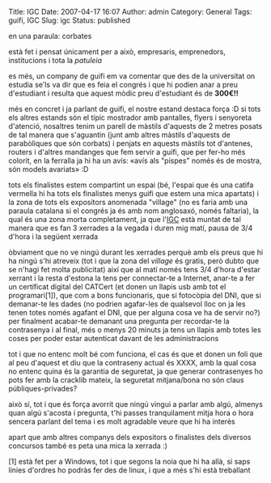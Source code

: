 Title: IGC
Date: 2007-04-17 16:07
Author: admin
Category: General
Tags: guifi, IGC
Slug: igc
Status: published

en una paraula: corbates

està fet i pensat únicament per a això, empresaris, emprenedors, institucions i tota la *patuleia*

es més, un company de guifi em va comentar que des de la universitat on estudia se'ls va dir que es feia el congrés i que hi podien anar a preu d'estudiant i resulta que aquest mòdic preu d'estudiant és de **300€!!**

més en concret i ja parlant de guifi, el nostre estand destaca força :D si tots els altres estands són el típic mostrador amb pantalles, flyers i senyoreta d'atenció, nosaltres tenim un parell de màstils d'aquests de 2 metres posats de tal manera que s'aguantin (junt amb altres màstils d'aquests de parabòliques que són corbats) i penjats en aquests màstils tot d'antenes, routers i d'altres mandanges que fem servir a guifi, que per fer-ho més colorit, en la ferralla ja hi ha un avís: «avís als "pispes" només és de mostra, són models avariats» :D

tots els finalistes estem compartint un espai (bé, l'espai que és una catifa vermella hi ha tots els finalistes menys guifi que estem una mica apartats) i la zona de tots els expositors anomenada "village" (no es faria amb una paraula catalana si el congrés ja és amb nom anglosaxó, només faltaria), la qual és una zona morta completament, ja que l'<a href="http://www.igcweb.net/" target="_blank" rel="noopener">IGC</a> està muntat de tal manera que es fan 3 xerrades a la vegada i duren mig matí, pausa de 3/4 d'hora i la següent xerrada

òbviament que no ve ningú durant les xerrades perquè amb els preus que hi ha ningú s'hi atreveix (tot i que la zona del *village* és gratis, però dubto que se n'hagi fet molta publicitat) així que al matí només tens 3/4 d'hora d'estar xerrant i la resta d'estona la tens per connectar-te a Internet, anar-te a fer un certificat digital del CATCert (et donen un llapis usb amb tot el programari\[1\]), que com a bons funcionaris, que si fotocòpia del DNI, que si demanar-te les dades (no podrien agafar-les de qualsevol lloc on ja les tenen totes només agafant el DNI, que per alguna cosa ve ha de servir no?) per finalment acabar-te demanant una pregunta per recordar-te la contrasenya i al final, més o menys 20 minuts ja tens un llapis amb totes les coses per poder estar autenticat davant de les administracions

tot i que no entenc molt bé com funciona, el cas és que et donen un foli que al peu d'aquest et diu que la contraseny actual és XXXX, amb la qual cosa no entenc quina és la garantia de seguretat, ja que generar contrasenyes ho pots fer amb la cracklib mateix, la seguretat mitjana/bona no són claus públiques-privades?

això sí, tot i que és força avorrit que ningú vingui a parlar amb algú, almenys quan algú s'acosta i pregunta, t'hi passes tranquilament mitja hora o hora sencera parlant del tema i es molt agradable veure que hi ha interès

apart que amb altres companys dels expositors o finalistes dels diversos concursos també es peta una mica la xerrada :)

\[1\] està fet per a Windows, tot i que segons la noia que hi ha allà, si saps línies d'ordres ho podràs fer des de linux, i que a més s'hi està treballant
